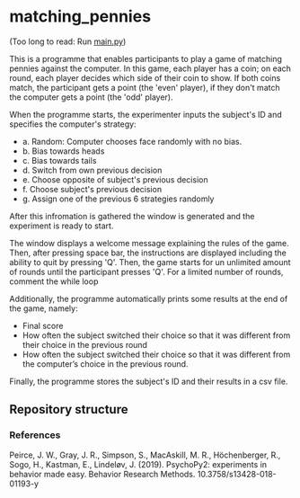 # matching_pennies

(Too long to read: Run [main.py](../master/main.py))

This is a programme that enables participants to play a game of matching pennies against the computer. In this game, each player has a coin; on each round, each player decides which side of their coin to show. If both coins match, the participant gets a point (the 'even' player), if they don't match the computer gets a point (the 'odd' player).

When the programme starts, the experimenter inputs the subject's ID and specifies the computer's strategy:
- a. Random: Computer chooses face randomly with no bias.
- b. Bias towards heads
- c. Bias towards tails
- d. Switch from own previous decision
- e. Choose opposite of subject's previous decision
- f. Choose subject's previous decision
- g. Assign one of the previous 6 strategies randomly

After this infromation is gathered the window is generated and the experiment is ready to start.

The window displays a welcome message explaining the rules of the game. Then, after pressing space bar, the instructions are displayed including the ability to quit by pressing 'Q'. Then, the game starts for un unlimited amount of rounds until the participant presses 'Q'. For a limited number of rounds, comment the while loop 

Additionally, the programme automatically prints some results at the end of the game, namely:
  - Final score
  - How often the subject switched their choice so that it was different from their choice in the previous round
  - How often the subject switched their choice so that it was different from the computer’s choice in the previous round.

Finally, the programme stores the subject's ID and their results in a csv file.


## Repository structure


### References

Peirce, J. W., Gray, J. R., Simpson, S., MacAskill, M. R., Höchenberger, R., Sogo, H., Kastman, E., Lindeløv,
J. (2019). PsychoPy2: experiments in behavior made easy. Behavior Research Methods. 10.3758/s13428-018-
01193-y
